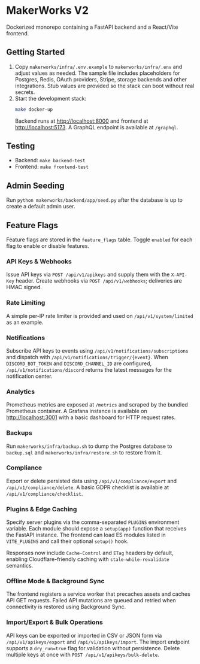 # MakerWorks V2

Dockerized monorepo containing a FastAPI backend and a React/Vite frontend.

## Getting Started

1. Copy `makerworks/infra/.env.example` to `makerworks/infra/.env` and adjust values as needed. The sample file includes
   placeholders for Postgres, Redis, OAuth providers, Stripe, storage backends and other integrations. Stub values are
   provided so the stack can boot without real secrets.
2. Start the development stack:
   ```bash
   make docker-up
   ```
   Backend runs at [http://localhost:8000](http://localhost:8000) and frontend at [http://localhost:5173](http://localhost:5173). A GraphQL endpoint is available at `/graphql`.

## Testing

- Backend: `make backend-test`
- Frontend: `make frontend-test`

## Admin Seeding

Run `python makerworks/backend/app/seed.py` after the database is up to create a default admin user.

## Feature Flags

Feature flags are stored in the `feature_flags` table. Toggle `enabled` for each flag to enable or disable features.

### API Keys & Webhooks

Issue API keys via `POST /api/v1/apikeys` and supply them with the `X-API-Key` header. Create webhooks via `POST /api/v1/webhooks`; deliveries are HMAC signed.

### Rate Limiting

A simple per-IP rate limiter is provided and used on `/api/v1/system/limited` as an example.

### Notifications

Subscribe API keys to events using `/api/v1/notifications/subscriptions` and dispatch with
`/api/v1/notifications/trigger/{event}`. When `DISCORD_BOT_TOKEN` and `DISCORD_CHANNEL_ID` are
configured, `/api/v1/notifications/discord` returns the latest messages for the notification center.

### Analytics

Prometheus metrics are exposed at `/metrics` and scraped by the bundled Prometheus container. A Grafana instance is
available on [http://localhost:3001](http://localhost:3001) with a basic dashboard for HTTP request rates.

### Backups

Run `makerworks/infra/backup.sh` to dump the Postgres database to `backup.sql` and `makerworks/infra/restore.sh` to
restore from it.

### Compliance

Export or delete persisted data using `/api/v1/compliance/export` and `/api/v1/compliance/delete`. A basic GDPR
checklist is available at `/api/v1/compliance/checklist`.

### Plugins & Edge Caching

Specify server plugins via the comma-separated `PLUGINS` environment variable. Each module should expose a
`setup(app)` function that receives the FastAPI instance. The frontend can load ES modules listed in `VITE_PLUGINS` and
call their optional `setup()` hook.

Responses now include `Cache-Control` and `ETag` headers by default, enabling Cloudflare-friendly caching with
`stale-while-revalidate` semantics.

### Offline Mode & Background Sync

The frontend registers a service worker that precaches assets and caches API GET requests. Failed API mutations are
queued and retried when connectivity is restored using Background Sync.

### Import/Export & Bulk Operations

API keys can be exported or imported in CSV or JSON form via `/api/v1/apikeys/export` and `/api/v1/apikeys/import`. The
import endpoint supports a `dry_run=true` flag for validation without persistence. Delete multiple keys at once with
`POST /api/v1/apikeys/bulk-delete`.

